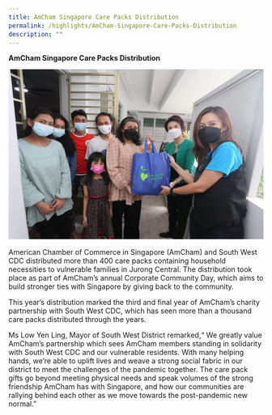 ```yaml
---
title: AmCham Singapore Care Packs Distribution
permalink: /highlights/AmCham-Singapore-Care-Packs-Distribution
description: ""
---
```

**AmCham Singapore Care Packs Distribution**

![AMCham](/images/Highlights/amcham.jpg)

American Chamber of Commerce in Singapore (AmCham) and South West CDC distributed more than 400 care packs containing household necessities to vulnerable families in Jurong Central. The distribution took place as part of AmCham’s annual Corporate Community Day, which aims to build stronger ties with Singapore by giving back to the community.

This year’s distribution marked the third and final year of AmCham’s charity partnership with South West CDC, which has seen more than a thousand care packs distributed through the years.

Ms Low Yen Ling, Mayor of South West District remarked,“ We greatly value AmCham’s partnership which sees AmCham members standing in solidarity with South West CDC and our vulnerable residents. With many helping hands, we’re able to uplift lives and weave a strong social fabric in our district to meet the challenges of the pandemic together. The care pack gifts go beyond meeting physical needs and speak volumes of the strong friendship AmCham has with Singapore, and how our communities are rallying behind each other as we move towards the post-pandemic new normal.”